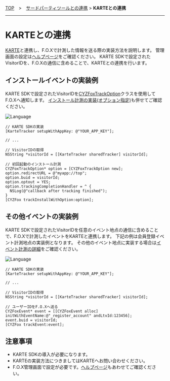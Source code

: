 [TOP](../../../README.md)　>　[サードパーティツールとの連携](./README.md) > **KARTEとの連携**

---

# KARTEとの連携

[KARTE](https://karte.io/)と連携し、F.O.Xで計測した情報を送る際の実装方法を説明します。
管理画面の設定は[ヘルプページ](https://support.forceoperationx.com/hc/ja/articles/360000206121)をご確認ください。
KARTE SDKで設定されたVisitorIDを、F.O.Xの通信に含めることで、KARTEとの連携を行います。

## インストールイベントの実装例

KARTE SDKで設定されたVisitorIDを[CYZFoxTrackOption](../../sdk_api/README.md#CYZFoxTrackOption)クラスを使用してF.O.Xへ通知します。
[インストール計測の実装(オプション指定)](../../track_install/README.md#track_install_optional)も併せてご確認ください。

![Language](http://img.shields.io/badge/language-Objective–C-blue.svg?style=flat)
```objc
// KARTE SDKの実装
[KarteTracker setupWithAppKey: @"YOUR_APP_KEY"];

// ...

// VisitorIDの取得
NSString *visitorId = [[KarteTracker sharedTracker] visitorId];

// 初回起動のインストール計測
CYZFoxTrackOption* option = [CYZFoxTrackOption new];
option.redirectURL = @"myapp://top";
option.buid = visitorId;
option.optout = YES;
option.trackingCompletionHandler = ^ {
  NSLog(@"callback after tracking finished");
}
[CYZFox trackInstallWithOption:option];
```

## その他イベントの実装例

KARTE SDKで設定されたVisitorIDを任意のイベント地点の通信に含めることで、F.O.Xで計測したイベントをKARTEと連携します。
下記の例は会員登録イベント計測地点の実装例となります。
その他のイベント地点に実装する場合は[イベント計測の詳細](../../track_events/README.md)をご確認ください。

![Language](http://img.shields.io/badge/language-Objective–C-blue.svg?style=flat)
```objc
// KARTE SDKの実装
[KarteTracker setupWithAppKey: @"YOUR_APP_KEY"];

// ...

// VisitorIDの取得
NSString *visitorId = [[KarteTracker sharedTracker] visitorId];

// ユーザーIDをF.O.Xへ送る
CYZFoxEvent* event = [[CYZFoxEvent alloc] initWithEventName:@"_register_account" andLtvId:123456];
event.buid = visitorId;
[CYZFox trackEvent:event];
```

## 注意事項

* KARTE SDKの導入が必要になります。
* KARTEの実装方法につきましてはKARTEへお問い合わせください。
* F.O.X管理画面で設定が必要です。[ヘルプページ](https://support.forceoperationx.com/hc/ja/articles/360000206121)もあわせてご確認ください。
